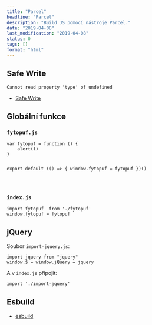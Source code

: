```yaml
---
title: "Parcel"
headline: "Parcel"
description: "Build JS pomocí nástroje Parcel."
date: "2019-04-08"
last_modification: "2019-04-08"
status: 0
tags: []
format: "html"
---
```


<h2 id="safe-write">Safe Write</h2>

<pre><code>Cannot read property 'type' of undefined</code></pre>

<ul>
  <li><a href="https://parceljs.org/hmr.html#safe-write">Safe Write</a></li>
</ul>


<h2 id="funkce">Globální funkce</h2>

<h3><code>fytopuf.js</code></h3>
<pre><code>var fytopuf = function () {
	alert(1)
}

export default (() => {
	window.fytopuf = fytopuf
})()

</code></pre>

<h3><code>index.js</code></h3>
<pre><code>import fytopuf  from './fytopuf'
window.fytopuf = fytopuf</code></pre>


<h2 id="jquery">jQuery</h2>

<p>Soubor <code>import-jquery.js</code>:</p>

<pre><code>import jquery from "jquery"
window.$ = window.jQuery = jquery</code></pre>

<p>A v <code>index.js</code> připojit:</p>

<pre><code>import './import-jquery'</code></pre>


<h2 id="esbuild">Esbuild</h2>

<ul>
  <li><a href="https://github.com/evanw/esbuild/">esbuild</a></li>
</ul>
